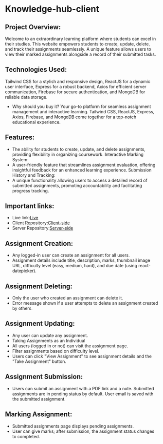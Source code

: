 # Knowledge-hub-client

## Project Overview:
Welcome to an extraordinary learning platform where students can excel in their studies. This website empowers students to create, update, delete, and track their assignments seamlessly. A unique feature allows users to view their marked assignments alongside a record of their submitted tasks.

## Technologies Used:
Tailwind CSS for a stylish and responsive design, ReactJS for a dynamic user interface, Express for a robust backend, Axios for efficient server communication, Firebase for secure authentication, and MongoDB for reliable data storage.

* Why should you buy it?
Your go-to platform for seamless assignment management and interactive learning. Tailwind CSS, ReactJS, Express, Axios, Firebase, and MongoDB come together for a top-notch educational experience.

## Features:
* The ability for students to create, update, and delete assignments, providing flexibility in organizing coursework.
Interactive Marking System:
* A user-friendly feature that streamlines assignment evaluation, offering insightful feedback for an enhanced learning experience.
Submission History and Tracking:
* A unique functionality allowing users to access a detailed record of submitted assignments, promoting accountability and facilitating progress tracking.

## Important links:
* Live link:[Live](https://bistro-boss-fe0bb.web.app/)
* Client Repository:[Client-side](https://github.com/istiakahmedsarker/Knowledge-hub-client)
* Server Repository:[Server-side](https://github.com/istiakahmedsarker/Knowledge-hub-server)

## Assignment Creation:
* Any logged-in user can create an assignment for all users.
* Assignment details include title, description, marks, thumbnail image URL, difficulty level (easy, medium, hard), and due date (using react-datepicker).
## Assignment Deleting:
* Only the user who created an assignment can delete it.
* Error message shown if a user attempts to delete an assignment created by others.
## Assignment Updating:
* Any user can update any assignment.
* Taking Assignments as an Individual
* All users (logged in or not) can visit the assignment page.
* Filter assignments based on difficulty level.
* Users can click "View Assignment" to see assignment details and the "Take Assignment" button.
## Assignment Submission:
* Users can submit an assignment with a PDF link and a note.
Submitted assignments are in pending status by default.
User email is saved with the submitted assignment.
## Marking Assignment:
* Submitted assignments page displays pending assignments.
* User can give marks; after submission, the assignment status changes to completed.

